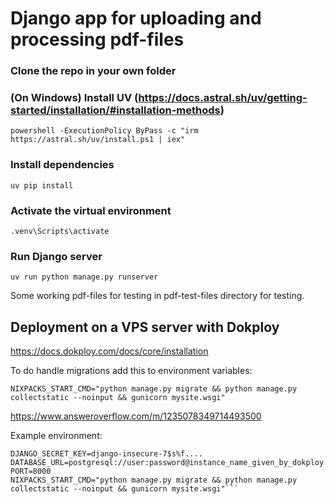 # Django app for uploading and processing pdf-files

### Clone the repo in your own folder

### (On Windows) Install UV (https://docs.astral.sh/uv/getting-started/installation/#installation-methods)
```powershell -ExecutionPolicy ByPass -c "irm https://astral.sh/uv/install.ps1 | iex"```

### Install dependencies
```uv pip install```

### Activate the virtual environment
```.venv\Scripts\activate```

### Run Django server
```uv run python manage.py runserver```

Some working pdf-files for testing in pdf-test-files directory for testing.

## Deployment on a VPS server with Dokploy

https://docs.dokploy.com/docs/core/installation

To do handle migrations add this to environment variables:

```NIXPACKS_START_CMD="python manage.py migrate && python manage.py collectstatic --noinput && gunicorn mysite.wsgi"```

https://www.answeroverflow.com/m/1235078349714493500

Example environment:

```DJANGO_DEBUG=False
DJANGO_SECRET_KEY=django-insecure-7$s%f....
DATABASE_URL=postgresql://user:password@instance_name_given_by_dokploy:5432/pdf_data
PORT=8000
NIXPACKS_START_CMD="python manage.py migrate && python manage.py collectstatic --noinput && gunicorn mysite.wsgi"```
